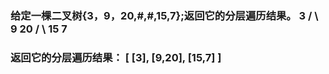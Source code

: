 <h3>给定一棵二叉树{3，9，20,#,#,15,7};返回它的分层遍历结果。  
   3
 / \
9  20
  /  \
 15   7
 <h3>返回它的分层遍历结果：
 [
  [3],
  [9,20],
  [15,7]
]